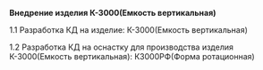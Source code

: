 **Внедрение изделия К-3000(Емкость вертикальная)**


1.1    Разработка КД на изделие: К-3000(Емкость вертикальная)

1.2    Разработка КД на оснастку для производства изделия К-3000(Емкость вертикальная): К3000РФ(Форма ротационная)
